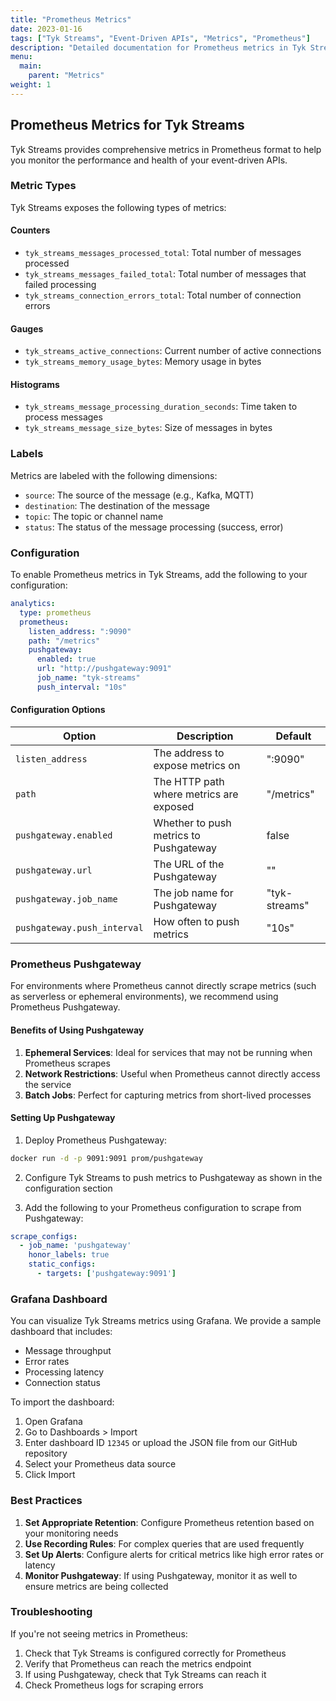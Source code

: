 ```yaml
---
title: "Prometheus Metrics"
date: 2023-01-16
tags: ["Tyk Streams", "Event-Driven APIs", "Metrics", "Prometheus"]
description: "Detailed documentation for Prometheus metrics in Tyk Streams"
menu:
  main:
    parent: "Metrics"
weight: 1
---
```


## Prometheus Metrics for Tyk Streams

Tyk Streams provides comprehensive metrics in Prometheus format to help you monitor the performance and health of your event-driven APIs.

### Metric Types

Tyk Streams exposes the following types of metrics:

#### Counters

- `tyk_streams_messages_processed_total`: Total number of messages processed
- `tyk_streams_messages_failed_total`: Total number of messages that failed processing
- `tyk_streams_connection_errors_total`: Total number of connection errors

#### Gauges

- `tyk_streams_active_connections`: Current number of active connections
- `tyk_streams_memory_usage_bytes`: Memory usage in bytes

#### Histograms

- `tyk_streams_message_processing_duration_seconds`: Time taken to process messages
- `tyk_streams_message_size_bytes`: Size of messages in bytes

### Labels

Metrics are labeled with the following dimensions:

- `source`: The source of the message (e.g., Kafka, MQTT)
- `destination`: The destination of the message
- `topic`: The topic or channel name
- `status`: The status of the message processing (success, error)

### Configuration

To enable Prometheus metrics in Tyk Streams, add the following to your configuration:

```yaml
analytics:
  type: prometheus
  prometheus:
    listen_address: ":9090"
    path: "/metrics"
    pushgateway:
      enabled: true
      url: "http://pushgateway:9091"
      job_name: "tyk-streams"
      push_interval: "10s"
```

#### Configuration Options

| Option | Description | Default |
|--------|-------------|---------|
| `listen_address` | The address to expose metrics on | ":9090" |
| `path` | The HTTP path where metrics are exposed | "/metrics" |
| `pushgateway.enabled` | Whether to push metrics to Pushgateway | false |
| `pushgateway.url` | The URL of the Pushgateway | "" |
| `pushgateway.job_name` | The job name for Pushgateway | "tyk-streams" |
| `pushgateway.push_interval` | How often to push metrics | "10s" |

### Prometheus Pushgateway

For environments where Prometheus cannot directly scrape metrics (such as serverless or ephemeral environments), we recommend using Prometheus Pushgateway.

#### Benefits of Using Pushgateway

1. **Ephemeral Services**: Ideal for services that may not be running when Prometheus scrapes
2. **Network Restrictions**: Useful when Prometheus cannot directly access the service
3. **Batch Jobs**: Perfect for capturing metrics from short-lived processes

#### Setting Up Pushgateway

1. Deploy Prometheus Pushgateway:

```bash
docker run -d -p 9091:9091 prom/pushgateway
```

2. Configure Tyk Streams to push metrics to Pushgateway as shown in the configuration section

3. Add the following to your Prometheus configuration to scrape from Pushgateway:

```yaml
scrape_configs:
  - job_name: 'pushgateway'
    honor_labels: true
    static_configs:
      - targets: ['pushgateway:9091']
```

### Grafana Dashboard

You can visualize Tyk Streams metrics using Grafana. We provide a sample dashboard that includes:

- Message throughput
- Error rates
- Processing latency
- Connection status

To import the dashboard:

1. Open Grafana
2. Go to Dashboards > Import
3. Enter dashboard ID `12345` or upload the JSON file from our GitHub repository
4. Select your Prometheus data source
5. Click Import

### Best Practices

1. **Set Appropriate Retention**: Configure Prometheus retention based on your monitoring needs
2. **Use Recording Rules**: For complex queries that are used frequently
3. **Set Up Alerts**: Configure alerts for critical metrics like high error rates or latency
4. **Monitor Pushgateway**: If using Pushgateway, monitor it as well to ensure metrics are being collected

### Troubleshooting

If you're not seeing metrics in Prometheus:

1. Check that Tyk Streams is configured correctly for Prometheus
2. Verify that Prometheus can reach the metrics endpoint
3. If using Pushgateway, check that Tyk Streams can reach it
4. Check Prometheus logs for scraping errors
